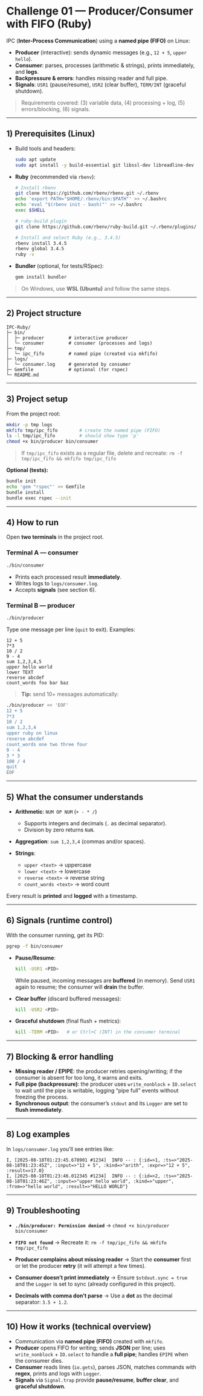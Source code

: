 # Challenge 01 — Producer/Consumer with FIFO (Ruby)

IPC (**Inter-Process Communication**) using a **named pipe (FIFO)** on Linux:

* **Producer** (interactive): sends dynamic messages (e.g., `12 + 5`, `upper hello`).
* **Consumer**: parses, processes (arithmetic & strings), prints immediately, and **logs**.
* **Backpressure & errors**: handles missing reader and full pipe.
* **Signals**: `USR1` (pause/resume), `USR2` (clear buffer), `TERM/INT` (graceful shutdown).

> Requirements covered: (3) variable data, (4) processing + log, (5) errors/blocking, (6) signals.

---

## 1) Prerequisites (Linux)

* Build tools and headers:

  ```bash
  sudo apt update
  sudo apt install -y build-essential git libssl-dev libreadline-dev zlib1g-dev
  ```

* **Ruby** (recommended via `rbenv`):

  ```bash
  # Install rbenv
  git clone https://github.com/rbenv/rbenv.git ~/.rbenv
  echo 'export PATH="$HOME/.rbenv/bin:$PATH"' >> ~/.bashrc
  echo 'eval "$(rbenv init - bash)"' >> ~/.bashrc
  exec $SHELL

  # ruby-build plugin
  git clone https://github.com/rbenv/ruby-build.git ~/.rbenv/plugins/ruby-build

  # Install and select Ruby (e.g., 3.4.5)
  rbenv install 3.4.5
  rbenv global 3.4.5
  ruby -v
  ```

* **Bundler** (optional, for tests/RSpec):

  ```bash
  gem install bundler
  ```

> On Windows, use **WSL (Ubuntu)** and follow the same steps.

---

## 2) Project structure

```
IPC-Ruby/
├─ bin/
│  ├─ producer         # interactive producer
│  └─ consumer         # consumer (processes and logs)
├─ tmp/
│  └─ ipc_fifo         # named pipe (created via mkfifo)
├─ logs/
│  └─ consumer.log     # generated by consumer
├─ Gemfile             # optional (for rspec)
└─ README.md
```

---

## 3) Project setup

From the project root:

```bash
mkdir -p tmp logs
mkfifo tmp/ipc_fifo        # create the named pipe (FIFO)
ls -l tmp/ipc_fifo         # should show type 'p'
chmod +x bin/producer bin/consumer
```

> If `tmp/ipc_fifo` exists as a regular file, delete and recreate:
> `rm -f tmp/ipc_fifo && mkfifo tmp/ipc_fifo`

**Optional (tests):**

```bash
bundle init
echo 'gem "rspec"' >> Gemfile
bundle install
bundle exec rspec --init
```

---

## 4) How to run

Open **two terminals** in the project root.

### Terminal A — consumer

```bash
./bin/consumer
```

* Prints each processed result **immediately**.
* Writes logs to `logs/consumer.log`.
* Accepts **signals** (see section 6).

### Terminal B — producer

```bash
./bin/producer
```

Type one message per line (`quit` to exit). Examples:

```
12 + 5
7*3
10 / 2
9 - 4
sum 1,2,3,4,5
upper hello world
lower TEXT
reverse abcdef
count_words foo bar baz
```

> **Tip:** send 10+ messages automatically:

```bash
./bin/producer << 'EOF'
12 + 5
7*3
10 / 2
sum 1,2,3,4
upper ruby on linux
reverse abcdef
count_words one two three four
9 - 4
3 * 3
100 / 4
quit
EOF
```

---

## 5) What the consumer understands

* **Arithmetic**: `NUM OP NUM` (`+ - * /`)

  * Supports integers and decimals (`.` as decimal separator).
  * Division by zero returns `NaN`.
* **Aggregation**: `sum 1,2,3,4` (commas and/or spaces).
* **Strings**:

  * `upper <text>` → uppercase
  * `lower <text>` → lowercase
  * `reverse <text>` → reverse string
  * `count_words <text>` → word count

Every result is **printed** and **logged** with a timestamp.

---

## 6) Signals (runtime control)

With the consumer running, get its PID:

```bash
pgrep -f bin/consumer
```

* **Pause/Resume**:

  ```bash
  kill -USR1 <PID>
  ```

  While paused, incoming messages are **buffered** (in memory).
  Send `USR1` again to resume; the consumer will **drain** the buffer.

* **Clear buffer** (discard buffered messages):

  ```bash
  kill -USR2 <PID>
  ```

* **Graceful shutdown** (final flush + metrics):

  ```bash
  kill -TERM <PID>   # or Ctrl+C (INT) in the consumer terminal
  ```

---

## 7) Blocking & error handling

* **Missing reader / EPIPE**: the producer retries opening/writing; if the consumer is absent for too long, it warns and exits.
* **Full pipe (backpressure)**: the producer uses `write_nonblock` + `IO.select` to wait until the pipe is writable, logging “pipe full” events without freezing the process.
* **Synchronous output**: the consumer’s `stdout` and its `Logger` are set to **flush immediately**.

---

## 8) Log examples

In `logs/consumer.log` you’ll see entries like:

```
I, [2025-08-18T01:23:45.678901 #1234]  INFO -- : {:id=>1, :ts=>"2025-08-18T01:23:45Z", :input=>"12 + 5", :kind=>"arith", :expr=>"12 + 5", :result=>17.0}
I, [2025-08-18T01:23:46.012345 #1234]  INFO -- : {:id=>2, :ts=>"2025-08-18T01:23:46Z", :input=>"upper hello world", :kind=>"upper", :from=>"hello world", :result=>"HELLO WORLD"}
```

---

## 9) Troubleshooting

* **`./bin/producer: Permission denied`**
  → `chmod +x bin/producer bin/consumer`

* **`FIFO not found`**
  → Recreate it: `rm -f tmp/ipc_fifo && mkfifo tmp/ipc_fifo`

* **Producer complains about missing reader**
  → Start the **consumer** first or let the producer **retry** (it will attempt a few times).

* **Consumer doesn’t print immediately**
  → Ensure `$stdout.sync = true` and the `Logger` is set to sync (already configured in this project).

* **Decimals with comma don’t parse**
  → Use a **dot** as the decimal separator: `3.5 + 1.2`.

---

## 10) How it works (technical overview)

* Communication via **named pipe (FIFO)** created with `mkfifo`.
* **Producer** opens FIFO for writing; sends **JSON** per line; uses `write_nonblock` + `IO.select` to handle a **full pipe**; handles `EPIPE` when the consumer dies.
* **Consumer** reads lines (`io.gets`), parses JSON, matches commands with **regex**, prints and logs with `Logger`.
* **Signals** via `Signal.trap` provide **pause/resume**, **buffer clear**, and **graceful shutdown**.
